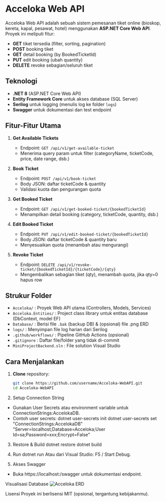 # Acceloka Web API

Acceloka Web API adalah sebuah sistem pemesanan tiket online (bioskop, kereta, kapal, pesawat, hotel) menggunakan **ASP.NET Core Web API**. Proyek ini meliputi fitur:
- **GET** tiket tersedia (filter, sorting, pagination)
- **POST** booking tiket
- **GET** detail booking (by BookedTicketId)
- **PUT** edit booking (ubah quantity)
- **DELETE** revoke sebagian/seluruh tiket

## Teknologi

- **.NET 8** (ASP.NET Core Web API)
- **Entity Framework Core** untuk akses database (SQL Server)
- **Serilog** untuk logging (menulis log ke folder `logs`)
- **Swagger** untuk dokumentasi dan test endpoint

## Fitur-Fitur Utama

1. **Get Available Tickets**  
   - Endpoint: `GET /api/v1/get-available-ticket`
   - Menerima query param untuk filter (categoryName, ticketCode, price, date range, dsb.)

2. **Book Ticket**  
   - Endpoint: `POST /api/v1/book-ticket`
   - Body JSON: daftar ticketCode & quantity
   - Validasi kuota dan pengurangan quota

3. **Get Booked Ticket**  
   - Endpoint: `GET /api/v1/get-booked-ticket/{bookedTicketId}`
   - Menampilkan detail booking (category, ticketCode, quantity, dsb.)

4. **Edit Booked Ticket**  
   - Endpoint: `PUT /api/v1/edit-booked-ticket/{bookedTicketId}`
   - Body JSON: daftar ticketCode & quantity baru
   - Menyesuaikan quota (menambah atau mengurangi)

5. **Revoke Ticket**  
   - Endpoint: `DELETE /api/v1/revoke-ticket/{bookedTicketId}/{ticketCode}/{qty}`
   - Mengembalikan sebagian tiket (qty), menambah quota, jika qty=0 hapus row

## Strukur Folder

- `Acceloka/` : Proyek Web API utama (Controllers, Models, Services)
- `Acceloka.Entities/` : Project class library untuk entitas database (DbContext, model EF)
- `Database/` : Berisi file `.bak` (backup DB) & (opsional) file .png ERD
- `logs/` : Menyimpan file log harian dari Serilog
- `.github/workflows/` : Pipeline GitHub Actions (opsional)
- `.gitignore` : Daftar file/folder yang tidak di-commit
- `MiniProjectBackend.sln` : File solution Visual Studio

## Cara Menjalankan

1. **Clone** repository:
   ```bash
   git clone https://github.com/username/Acceloka-WebAPI.git
   cd Acceloka-WebAPI

2. Setup Connection String
- Gunakan User Secrets atau environment variable untuk ConnectionStrings:AccelokaDB.
- Contoh user secrets:
dotnet user-secrets init
dotnet user-secrets set "ConnectionStrings:AccelokaDB" "Server=localhost;Database=Acceloka;User Id=sa;Password=xxx;Encrypt=False"

3. Restore & Build
dotnet restore
dotnet build

4. Run
dotnet run
Atau dari Visual Studio: F5 / Start Debug.

5. Akses Swagger
- Buka https://localhost:<port>/swagger untuk dokumentasi endpoint.

Visualisasi Database
![Acceloka ERD](./Database/AccelokaERD.png)

Lisensi
Proyek ini berlisensi MIT (opsional, tergantung kebijakanmu).